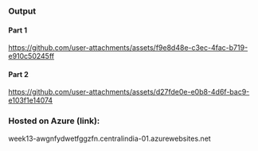 ### Output

#### Part 1
https://github.com/user-attachments/assets/f9e8d48e-c3ec-4fac-b719-e910c50245ff


#### Part 2
https://github.com/user-attachments/assets/d27fde0e-e0b8-4d6f-bac9-e103f1e14074

### Hosted on Azure (link):
week13-awgnfydwetfggzfn.centralindia-01.azurewebsites.net
